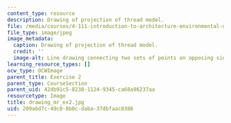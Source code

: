 ```yaml
---
content_type: resource
description: Drawing of projection of thread model.
file: /media/courses/4-111-introduction-to-architecture-environmental-design-spring-2014/209a6d7c49c08b0cdaba37dbfaac0386_drawing_mr_ex2.jpg
file_type: image/jpeg
image_metadata:
  caption: Drawing of projection of thread model.
  credit: ''
  image-alt: Line drawing connecting two sets of points on opposing sides.
learning_resource_types: []
ocw_type: OCWImage
parent_title: Exercise 2
parent_type: CourseSection
parent_uid: 42db91c5-8238-1124-9345-ca68a96237aa
resourcetype: Image
title: drawing_mr_ex2.jpg
uid: 209a6d7c-49c0-8b0c-daba-37dbfaac0386
---
```


